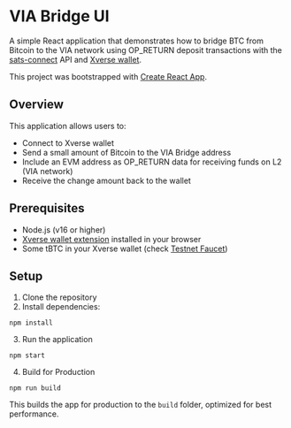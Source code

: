 # VIA Bridge UI

A simple React application that demonstrates how to bridge BTC from Bitcoin to the VIA network using OP_RETURN deposit transactions with the [sats-connect](https://docs.xverse.app/sats-connect) API and [Xverse wallet](https://www.xverse.app/).

This project was bootstrapped with [Create React App](https://github.com/facebook/create-react-app).

## Overview
This application allows users to:
- Connect to Xverse wallet
- Send a small amount of Bitcoin to the VIA Bridge address
- Include an EVM address as OP_RETURN data for receiving funds on L2 (VIA network)
- Receive the change amount back to the wallet

## Prerequisites
- Node.js (v16 or higher)
- [Xverse wallet extension](https://www.xverse.app/download) installed in your browser
- Some tBTC in your Xverse wallet (check [Testnet Faucet](https://bitcoinfaucet.uo1.net/send.php))

## Setup

1. Clone the repository
2. Install dependencies:
```
npm install
```
3. Run the application
```
npm start
```
4. Build for Production
```
npm run build
```
This builds the app for production to the `build` folder, optimized for best performance.
